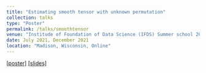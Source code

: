 ```yaml
---
title: "Estimating smooth tensor with unknown permutation"
collection: talks
type: "Poster"
permalink: /talks/smoothtensor
venue: "Institude of Foundation of Data Science (IFDS) Summer school 2021 poster session, Neural Information Processing Systems 34 (NeurIPS) Workshop"
date: July 2021, December 2021
location: "Madison, Wisconsin, Online"
---
```


[[poster]](https://Chanwoost.github.io/files/IFDS2021Summer_Chanwoo.pdf) [[slides]](https://Chanwoost.github.io/files/NeurIPS_workshop_oral.pdf)
